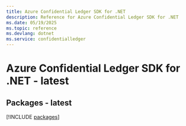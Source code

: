 ```yaml
---
title: Azure Confidential Ledger SDK for .NET
description: Reference for Azure Confidential Ledger SDK for .NET
ms.date: 05/19/2025
ms.topic: reference
ms.devlang: dotnet
ms.service: confidentialledger
---
```

# Azure Confidential Ledger SDK for .NET - latest
## Packages - latest
[!INCLUDE [packages](confidential-ledger-index.md)]